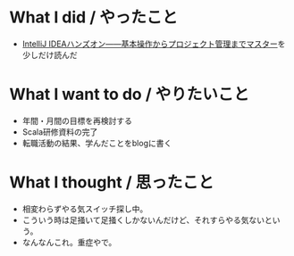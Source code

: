 # What I did / やったこと
- [IntelliJ IDEAハンズオン――基本操作からプロジェクト管理までマスター](https://www.amazon.co.jp/dp/4774193836)を少しだけ読んだ

# What I want to do / やりたいこと
- 年間・月間の目標を再検討する
- Scala研修資料の完了
- 転職活動の結果、学んだことをblogに書く

# What I thought / 思ったこと
- 相変わらずやる気スイッチ探し中。
- こういう時は足掻いて足掻くしかないんだけど、それすらやる気ないという。
- なんなんこれ。重症やで。

